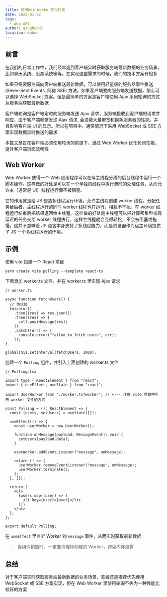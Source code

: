 ```yaml
---
title: 使用Web Worker优化轮询
date: 2023-01-22
tags:
  - Web API
author: qinghuanI
location: wuhan
---
```


## 前言

在我们的日常工作中，我们经常遇到客户端实时获取服务端最新数据的业务场景，比如聊天系统、股票系统等等。在实现这些需求的时候，我们的技术方案有很多

如果只需要服务端向客户端推送最新数据，可以使用轻量级的服务器事件推送(Sever-Sent Events, 简称 SSE) 方法。如果客户端要向服务端发送数据，那么可以选择 WebSocket 方案。但是最简单的方案是客户端使用 Ajax 采用轮询的方式从服务端获取最新数据

客户端轮询是客户端定时向服务端发送 Ajax 请求，服务端接收到客户端的请求并响应，由于客户端频繁发送 Ajax 请求, 会浪费大量带宽和损耗服务器的性能，并且影响客户端 UI 的显示。所以在项目中，通常情况下采用 WebSocket 或 SSE 方案实现数据实时推送的需求

本篇文章旨在客户端必须使用轮询的前提下，通过 Web Worker 优化轮询性能，提升客户端页面流畅性

## Web Worker

Web Worker 使得一个 Web 应用程序可以在与主线程分离的后台线程中运行一个脚本操作。这样做的好处是可以在一个单独的线程中执行费时的处理任务，从而允许主（通常是 UI）线程运行而不被阻塞。

它的作用就是给 JS 创造多线程运行环境，允许主线程创建 worker 线程，分配任务给后者，主线程运行的同时 worker 线程也在运行，相互不干扰，在 worker 线程运行结束后把结果返回给主线程。这样做的好处是主线程可以把计算密集型或高延迟的任务交给 worker 线程执行，这样主线程就会变得轻松，不会被阻塞或拖慢。这并不意味着 JS 语言本身支持了多线程能力，而是浏览器作为宿主环境提供了 JS 一个多线程运行的环境。

## 示例

使用 vite 搭建一个 React 项目

```shell
yarn create vite polling --template react-ts
```

下面添加 worker.ts 文件，并在 worker.ts 里实现 Ajax 请求

```tsx
// worker.ts

async function fetchUsers() {
  // 伪代码
  fetch(url)
    .then((res) => res.json())
    .then((res) => {
      self.postMessage(res);
    })
    .catch((err) => {
      console.error("failed to fetch users", err);
    });
}

globalThis.setInterval(fetchUsers, 1000);
```

创建一个 `Polling` 组件，并引入上面创建的 worker.ts 文件

```tsx
// Polling.tsx

import type { ReactElement } from "react";
import { useEffect, useState } from "react";

import UserWorker from "./worker.ts?worker"; // <--- 注意 vite 项目中引用 worker 文件的方式

const Polling = (): ReactElement => {
  const [users, setUsers] = useState([]);

  useEffect(() => {
    const userWorker = new UserWorker();

    function onMessage(payload: MessageEvent): void {
      setUsers(payload.data);
    }

    userWorker.addEventListener("message", onMessage);

    return () => {
      userWorker.removeEventListener("message", onMessage);
      userWorker.terminate();
    };
  }, []);

  return (
    <ul>
      {users.map((user) => (
        <li key={user}>{user}</li>
      ))}
    </ul>
  );
};

export default Polling;
```

在 `useEffect` 里监听 Worker 的 `message` 事件，从而实时获取最新数据

> 当组件销毁时，一定要清理掉创建的 Worker，避免内存泄露

## 总结

对于客户端实时获取服务端最新数据的业务场景，笔者还是推荐优先使用 WebSocket 或 SSE 方案实现，但在 Web Worker 里使用轮询不失为一种性能比较好的方案
